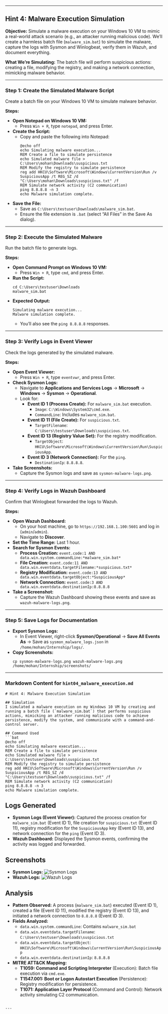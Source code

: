 
---

## Hint 4: Malware Execution Simulation

**Objective:** Simulate a malware execution on your Windows 10 VM to mimic a real-world attack scenario (e.g., an attacker running malicious code). We’ll create a harmless batch file (`malware_sim.bat`) to simulate the malware, capture the logs with Sysmon and Winlogbeat, verify them in Wazuh, and document everything.

**What We’re Simulating:** The batch file will perform suspicious actions: creating a file, modifying the registry, and making a network connection, mimicking malware behavior.

---

### Step 1: Create the Simulated Malware Script
Create a batch file on your Windows 10 VM to simulate malware behavior.

**Steps:**
- **Open Notepad on Windows 10 VM:**
  - Press `Win + R`, type `notepad`, and press Enter.
- **Create the Script:**
  - Copy and paste the following into Notepad:
    ```
    @echo off
    echo Simulating malware execution...
    REM Create a file to simulate persistence
    echo Simulated malware file > C:\Users\mohan\Downloads\suspicious.txt
    REM Modify the registry to simulate persistence
    reg add HKCU\Software\Microsoft\Windows\CurrentVersion\Run /v SuspiciousApp /t REG_SZ /d "C:\Users\mohan\Downloads\suspicious.txt" /f
    REM Simulate network activity (C2 communication)
    ping 8.8.8.8 -n 3
    echo Malware simulation complete.
    ```
- **Save the File:**
  - Save as `C:\Users\testuser\Downloads\malware_sim.bat`.
  - Ensure the file extension is `.bat` (select “All Files” in the Save As dialog).

---

### Step 2: Execute the Simulated Malware
Run the batch file to generate logs.

**Steps:**
- **Open Command Prompt on Windows 10 VM:**
  - Press `Win + R`, type `cmd`, and press Enter.
- **Run the Script:**
  ```
  cd C:\Users\testuser\Downloads
  malware_sim.bat
  ```
- **Expected Output:**
  ```
  Simulating malware execution...
  Malware simulation complete.
  ```
  - You’ll also see the `ping 8.8.8.8` responses.

---

### Step 3: Verify Logs in Event Viewer
Check the logs generated by the simulated malware.

**Steps:**
- **Open Event Viewer:**
  - Press `Win + R`, type `eventvwr`, and press Enter.
- **Check Sysmon Logs:**
  - Navigate to **Applications and Services Logs** → **Microsoft** → **Windows** → **Sysmon** → **Operational**.
  - Look for:
    - **Event ID 1 (Process Create):** For `malware_sim.bat` execution.
      - `Image`: `C:\Windows\System32\cmd.exe`.
      - `CommandLine`: Includes `malware_sim.bat`.
    - **Event ID 11 (File Create):** For `suspicious.txt`.
      - `TargetFilename`: `C:\Users\testuser\Downloads\suspicious.txt`.
    - **Event ID 13 (Registry Value Set):** For the registry modification.
      - `TargetObject`: `HKCU\Software\Microsoft\Windows\CurrentVersion\Run\SuspiciousApp`.
    - **Event ID 3 (Network Connection):** For the `ping`.
      - `DestinationIp`: `8.8.8.8`.
- **Take Screenshots:**
  - Capture the Sysmon logs and save as `sysmon-malware-logs.png`.

---

### Step 4: Verify Logs in Wazuh Dashboard
Confirm that Winlogbeat forwarded the logs to Wazuh.

**Steps:**
- **Open Wazuh Dashboard:**
  - On your host machine, go to `https://192.168.1.100:5601` and log in (`admin`/`admin`).
  - Navigate to **Discover**.
- **Set the Time Range:** Last 1 hour.
- **Search for Sysmon Events:**
  - **Process Creation:** `event.code:1 AND data.win.system.commandLine:*malware_sim.bat*`
  - **File Creation:** `event.code:11 AND data.win.eventdata.targetFilename:*suspicious.txt*`
  - **Registry Modification:** `event.code:13 AND data.win.eventdata.targetObject:*SuspiciousApp*`
  - **Network Connection:** `event.code:3 AND data.win.eventdata.destinationIp:8.8.8.8`
- **Take a Screenshot:**
  - Capture the Wazuh Dashboard showing these events and save as `wazuh-malware-logs.png`.

---

### Step 5: Save Logs for Documentation
- **Export Sysmon Logs:**
  - In Event Viewer, right-click **Sysmon/Operational** → **Save All Events As** → Save as `sysmon_malware_logs.json` in `/home/mohan/Internship/logs/`.
- **Copy Screenshots:**
  ```
  cp sysmon-malware-logs.png wazuh-malware-logs.png /home/mohan/Internship/screenshots/
  ```

---

### Markdown Content for `hint04_malware_execution.md`

```
# Hint 4: Malware Execution Simulation

## Simulation
I simulated a malware execution on my Windows 10 VM by creating and running a batch file (`malware_sim.bat`) that performs suspicious actions, mimicking an attacker running malicious code to achieve persistence, modify the system, and communicate with a command-and-control server.

## Command Used
```bat
@echo off
echo Simulating malware execution...
REM Create a file to simulate persistence
echo Simulated malware file > C:\Users\testuser\Downloads\suspicious.txt
REM Modify the registry to simulate persistence
reg add HKCU\Software\Microsoft\Windows\CurrentVersion\Run /v SuspiciousApp /t REG_SZ /d "C:\Users\testuser\Downloads\suspicious.txt" /f
REM Simulate network activity (C2 communication)
ping 8.8.8.8 -n 3
echo Malware simulation complete.
```

## Logs Generated
- **Sysmon Logs (Event Viewer):** Captured the process creation for `malware_sim.bat` (Event ID 1), file creation for `suspicious.txt` (Event ID 11), registry modification for the `SuspiciousApp` key (Event ID 13), and network connection for the `ping` (Event ID 3).  
- **Wazuh Dashboard:** Displayed the Sysmon events, confirming the activity was logged and forwarded.

## Screenshots
- **Sysmon Logs:** ![Sysmon Logs](../screenshots/sysmon-malware-logs.png)  
- **Wazuh Logs:** ![Wazuh Logs](../screenshots/wazuh-malware-logs.png)

## Analysis
- **Pattern Observed:** A process (`malware_sim.bat`) executed (Event ID 1), created a file (Event ID 11), modified the registry (Event ID 13), and initiated a network connection to `8.8.8.8` (Event ID 3).  
- **Fields Analyzed:**  
  - `data.win.system.commandLine`: Contains `malware_sim.bat`  
  - `data.win.eventdata.targetFilename`: `C:\Users\testuser\Downloads\suspicious.txt`  
  - `data.win.eventdata.targetObject`: `HKCU\Software\Microsoft\Windows\CurrentVersion\Run\SuspiciousApp`  
  - `data.win.eventdata.destinationIp`: `8.8.8.8`  
- **MITRE ATT&CK Mapping:**  
  - **T1059: Command and Scripting Interpreter** (Execution): Batch file execution via `cmd.exe`.  
  - **T1547.001: Boot or Logon Autostart Execution** (Persistence): Registry modification for persistence.  
  - **T1071: Application Layer Protocol** (Command and Control): Network activity simulating C2 communication.
```

---
